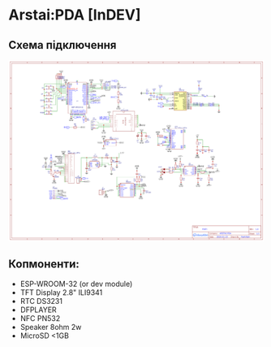 # Arstai:PDA [InDEV]

## Схема підключення
![promo](/Schem.png)



## Копмоненти:
- ESP-WROOM-32 (or dev module)
- TFT Display 2.8" ILI9341
- RTC DS3231
- DFPLAYER
- NFC PN532
- Speaker 8ohm 2w
- MicroSD <1GB

  
